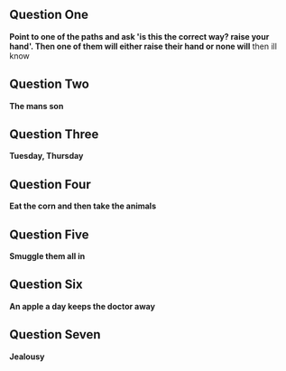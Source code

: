 
## Question One

**Point to one of the paths and ask 'is this the correct way? raise your hand'. Then one of them will either raise their hand or none will** then ill know


## Question Two

**The mans son**

## Question Three

**Tuesday, Thursday**

## Question Four

**Eat the corn and then take the animals**

## Question Five

**Smuggle them all in**

## Question Six

**An apple a day keeps the doctor away**

## Question Seven

**Jealousy**
